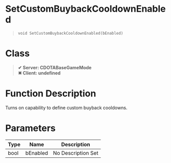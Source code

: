 # SetCustomBuybackCooldownEnabled
> `void SetCustomBuybackCooldownEnabled(bEnabled)`
# Class
> __✔ Server: CDOTABaseGameMode__  
> __✖ Client: undefined__  
# Function Description
Turns on capability to define custom buyback cooldowns.
# Parameters
Type|Name|Description
--|--|--
bool|bEnabled|No Description Set
